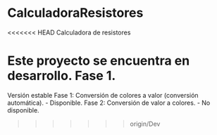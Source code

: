 # CalculadoraResistores
<<<<<<< HEAD
Calculadora de resistores

Este proyecto se encuentra en desarrollo.
Fase 1.
=======
Versión estable
Fase 1: Conversión de colores a valor (conversión automática).
    - Disponible.
Fase 2: Conversión de valor a colores.
    - No disponible.
>>>>>>> origin/Dev
